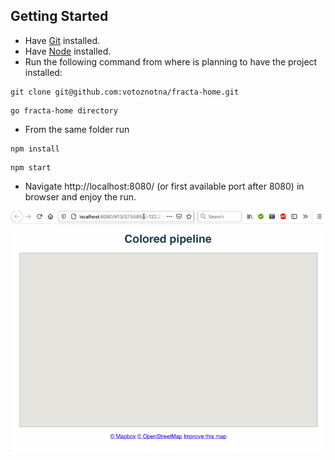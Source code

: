 ## Getting Started

- Have [Git](https://git-scm.com/downloads) installed.
- Have [Node](https://nodejs.org/en/download/) installed.
- Run the following command from where is planning to have the project installed:

```
git clone git@github.com:votoznotna/fracta-home.git
```

```
go fracta-home directory
```

- From the same folder run

```
npm install
```

```
npm start
```

- Navigate http://localhost:8080/ (or first available port after 8080) in browser and enjoy the run.

![Take-home Prompt Demo](demo/fracta.gif)
